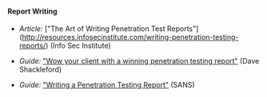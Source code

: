 
#### Report Writing

  * *Article:* ["The Art of Writing Penetration Test Reports"] (http://resources.infosecinstitute.com/writing-penetration-testing-reports/) (Info Sec Institute)

  * *Guide:* ["Wow your client with a winning penetration testing report"](http://searchitchannel.techtarget.com/tip/Wow-your-client-with-a-winning-penetration-testing-report) (Dave Shackleford)

  * *Guide:* ["Writing a Penetration Testing Report"](https://www.sans.org/reading-room/whitepapers/bestprac/writing-penetration-testing-report-33343) (SANS)
